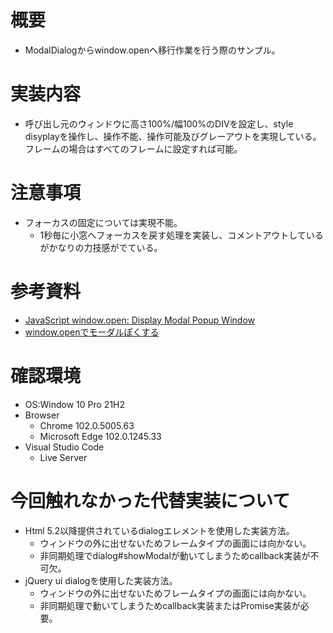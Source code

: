 # 概要

* ModalDialogからwindow.openへ移行作業を行う際のサンプル。

# 実装内容

* 呼び出し元のウィンドウに高さ100%/幅100%のDIVを設定し、style disyplayを操作し、操作不能、操作可能及びグレーアウトを実現している。フレームの場合はすべてのフレームに設定すれば可能。

# 注意事項

* フォーカスの固定については実現不能。
    * 1秒毎に小窓へフォーカスを戻す処理を実装し、コメントアウトしているがかなりの力技感がでている。

# 参考資料

* [JavaScript window.open: Display Modal Popup Window](https://www.aspsnippets.com/Articles/JavaScript-windowopen-Display-Modal-Popup-Window.aspx)
* [window.openでモーダルぽくする](https://qiita.com/bassyaroo/items/6566d06e27fdd970dc01)

# 確認環境

* OS:Window 10 Pro 21H2
* Browser
    * Chrome 102.0.5005.63
    * Microsoft Edge 102.0.1245.33
* Visual Studio Code
    * Live Server

# 今回触れなかった代替実装について

* Html 5.2以降提供されているdialogエレメントを使用した実装方法。
    * ウィンドウの外に出せないためフレームタイプの画面には向かない。
    * 非同期処理でdialog#showModalが動いてしまうためcallback実装が不可欠。
* jQuery ui dialogを使用した実装方法。
    * ウィンドウの外に出せないためフレームタイプの画面には向かない。
    * 非同期処理で動いてしまうためcallback実装またはPromise実装が必要。
